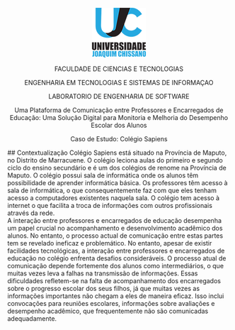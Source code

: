   <p align="center"> <img  src="./ujc.png"> </p>
  <p align="center"> FACULDADE DE CIENCIAS E TECNOLOGIAS </p>
  <p align="center"> ENGENHARIA EM TECNOLOGIAS E SISTEMAS DE INFORMAÇAO </p>
  <p align="center"> LABORATORIO DE ENGENHARIA DE SOFTWARE </p>
 <p align="center"> Uma Plataforma de Comunicação entre Professores e Encarregados de Educação: Uma Solução Digital para Monitoria e Melhoria do Desempenho Escolar dos Alunos </p>
 <p align="center"> Caso de Estudo: Colégio Sapiens </p>
## Contextualização
Colégio Sapiens está situado na Província de Maputo, no Distrito de Marracuene. O colégio leciona aulas do primeiro e segundo ciclo do ensino secundário e é um dos colégios de renome na Província de Maputo. O colégio possui sala de informática onde os alunos têm possibilidade de aprender informática básica. Os professores têm acesso à sala de informática, o que consequentemente faz com que eles tenham acesso a computadores existentes naquela sala. O colégio tem acesso à internet o que facilita a troca de informações com outros profissionais através da rede. <br>
A interação entre professores e encarregados de educação desempenha um papel crucial no acompanhamento e desenvolvimento acadêmico dos alunos. No entanto, o processo actual de comunicação entre estas partes tem se revelado ineficaz e problemático. No entanto, apesar de existir facilidades tecnológicas, a interação entre professores e encarregados de educação no colégio enfrenta desafios consideráveis. O processo atual de comunicação depende fortemente dos alunos como intermediários, o que muitas vezes leva a falhas na transmissão de informações. Essas dificuldades refletem-se na falta de acompanhamento dos encarregados sobre o progresso escolar dos seus filhos, já que muitas vezes as informações importantes não chegam a eles de maneira eficaz. Isso inclui convocações para reuniões escolares, informações sobre avaliações e desempenho acadêmico, que frequentemente não são comunicadas adequadamente. <br>
